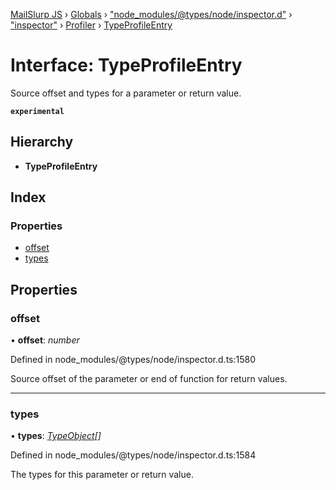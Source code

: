 [MailSlurp JS](../README.md) › [Globals](../globals.md) › ["node_modules/@types/node/inspector.d"](../modules/_node_modules__types_node_inspector_d_.md) › ["inspector"](../modules/_node_modules__types_node_inspector_d_._inspector_.md) › [Profiler](../modules/_node_modules__types_node_inspector_d_._inspector_.profiler.md) › [TypeProfileEntry](_node_modules__types_node_inspector_d_._inspector_.profiler.typeprofileentry.md)

# Interface: TypeProfileEntry

Source offset and types for a parameter or return value.

**`experimental`** 

## Hierarchy

* **TypeProfileEntry**

## Index

### Properties

* [offset](_node_modules__types_node_inspector_d_._inspector_.profiler.typeprofileentry.md#offset)
* [types](_node_modules__types_node_inspector_d_._inspector_.profiler.typeprofileentry.md#types)

## Properties

###  offset

• **offset**: *number*

Defined in node_modules/@types/node/inspector.d.ts:1580

Source offset of the parameter or end of function for return values.

___

###  types

• **types**: *[TypeObject](_node_modules__types_node_inspector_d_._inspector_.profiler.typeobject.md)[]*

Defined in node_modules/@types/node/inspector.d.ts:1584

The types for this parameter or return value.
